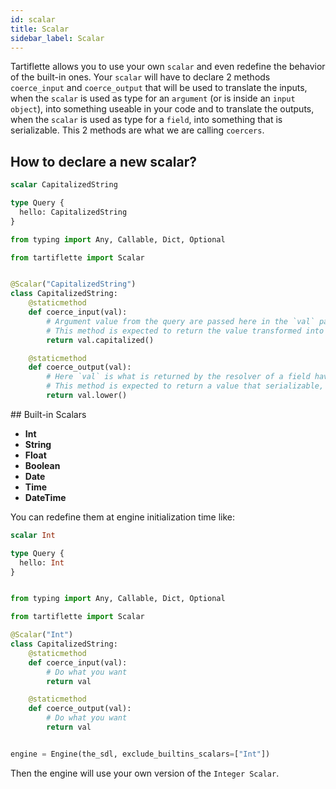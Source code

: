 ```yaml
---
id: scalar
title: Scalar
sidebar_label: Scalar
---
```


Tartiflette allows you to use your own `scalar` and even redefine the behavior of the built-in ones.
Your `scalar` will have to declare 2 methods `coerce_input` and `coerce_output` that will be used to translate the inputs, when the `scalar` is used as type for an `argument` (or is inside an `input object`), into something useable in your code and to translate the outputs, when the `scalar` is used as type for a `field`, into something that is serializable. This 2 methods are what we are calling `coercers`.

## How to declare a new scalar?

```graphql
scalar CapitalizedString

type Query {
  hello: CapitalizedString
}
```

```python
from typing import Any, Callable, Dict, Optional

from tartiflette import Scalar


@Scalar("CapitalizedString")
class CapitalizedString:
    @staticmethod
    def coerce_input(val):
        # Argument value from the query are passed here in the `val` parameter.
        # This method is expected to return the value transformed into something usable by your code
        return val.capitalized()

    @staticmethod
    def coerce_output(val):
        # Here `val` is what is returned by the resolver of a field having for type this scalar.
        # This method is expected to return a value that serializable, that will be returned to the caller.
        return val.lower()
```

## Built-in Scalars

- **Int**
- **String**
- **Float**
- **Boolean**
- **Date**
- **Time**
- **DateTime**

You can redefine them at engine initialization time like:

```graphql
scalar Int

type Query {
  hello: Int
}
```

```python

from typing import Any, Callable, Dict, Optional

from tartiflette import Scalar

@Scalar("Int")
class CapitalizedString:
    @staticmethod
    def coerce_input(val):
        # Do what you want
        return val

    @staticmethod
    def coerce_output(val):
        # Do what you want
        return val


engine = Engine(the_sdl, exclude_builtins_scalars=["Int"])
```

Then the engine will use your own version of the `Integer Scalar`.

